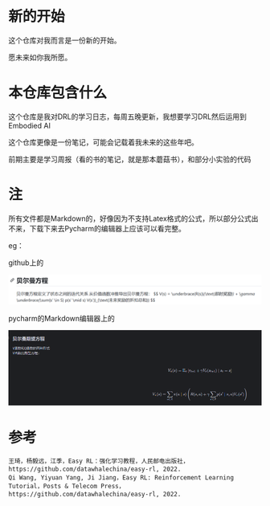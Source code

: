 # 新的开始
这个仓库对我而言是一份新的开始。 

愿未来如你我所愿。
# 本仓库包含什么
这个仓库是我对DRL的学习日志，每周五晚更新，我想要学习DRL然后运用到Embodied AI

这个仓库更像是一份笔记，可能会记载着我未来的这些年吧。

前期主要是学习周报（看的书的笔记，就是那本蘑菇书），和部分小实验的代码

# 注
所有文件都是Markdown的，好像因为不支持Latex格式的公式，所以部分公式出不来，下载下来去Pycharm的编辑器上应该可以看完整。

eg：

github上的

![img.png](image/egeg1.png)

pycharm的Markdown编辑器上的

![img.png](image/egeg11.png)
# 参考
    王琦，杨毅远，江季，Easy RL：强化学习教程，人民邮电出版社，https://github.com/datawhalechina/easy-rl, 2022.
    Qi Wang, Yiyuan Yang, Ji Jiang，Easy RL: Reinforcement Learning Tutorial，Posts & Telecom Press，https://github.com/datawhalechina/easy-rl, 2022.

